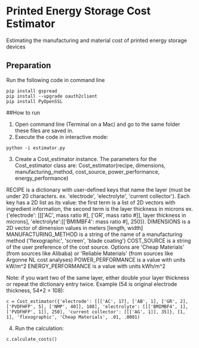 # Printed Energy Storage Cost Estimator
Estimating the manufacturing and material cost of printed energy storage devices

## Preparation
Run the following code in command line
```
pip install gspread
pip install --upgrade oauth2client
pip install PyOpenSSL
```

##How to run
1. Open command line (Terminal on a Mac) and go to the same folder these files are saved in.
2. Execute the code in interactive mode: 
```
python -i estimator.py
```
3. Create a Cost_estimator instance. 
The parameters for the Cost_estimator class are:
Cost_estimator(recipe, dimensions, manufacturing_method, cost_source, power_performance, energy_performance)

RECIPE is a dictionary with user-defined keys that name the layer (must be under 20 characters. ex. 'electrode', 'electrolyte', 'current collector').
	 	Each key has a 2D list as its value: the first term is a list of 2D vectors with ingredient information, the second term is the layer thickness in microns
		ex. {'electrode': [[['AC', mass ratio #], ['GR', mass ratio #]], layer thickness in microns], 'electrolyte':[['BMIMBF4': mass ratio #], 250]}. 
	DIMENSIONS is a 2D vector of dimension values in meters [length, width]
	MANUFACTURING_METHOD is a string of the name of a manufacturing method ('flexographic', 'screen', 'blade coating')
	COST_SOURCE is a string of the user preference of the cost source. Options are 'Cheap Materials' (from sources like Alibaba) or 'Reliable Materials' (from sources like Argonne NL cost analyses)
	POWER_PERFORMANCE is a value with units kW/m^2
	ENERGY_PERFORMANCE is a value with units kWh/m^2

Note: if you want two of the same layer, either double your layer thickness or repeat the dictionary entry twice. Example (54 is original electrode thickness, 54*2 = 108): 
```
c = Cost_estimator({'electrode': [[['AC', 17], ['AB', 1], ['GR', 2], ['PVDFHFP', 5], ['NMP', 40]], 108], 'electrolyte': [[['BMIMBF4', 1], ['PVDFHFP', 1]], 250], 'current collector': [[['AG', 1]], 35]}, [1, 1], 'flexographic', 'Cheap Materials', .01, .0001)
```
4. Run the calculation: 
```
c.calculate_costs()
```
